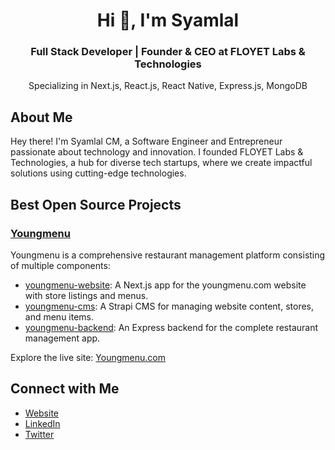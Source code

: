<h1 align="center">Hi 👋, I'm Syamlal</h1>
<h3 align="center">Full Stack Developer | Founder & CEO at FLOYET Labs & Technologies</h3>
<p align="center">Specializing in Next.js, React.js, React Native, Express.js, MongoDB</p>

## About Me
Hey there! I'm Syamlal CM, a Software Engineer and Entrepreneur passionate about technology and innovation. I founded FLOYET Labs & Technologies, a hub for diverse tech startups, where we create impactful solutions using cutting-edge technologies.

## Best Open Source Projects

### [Youngmenu](https://github.com/syamjayaraj/youngmenu)
  Youngmenu is a comprehensive restaurant management platform consisting of multiple components:
- [youngmenu-website](https://github.com/syamjayaraj/youngmenu-website): A Next.js app for the youngmenu.com website with store listings and menus.
- [youngmenu-cms](https://github.com/syamjayaraj/youngmenu-cms): A Strapi CMS for managing website content, stores, and menu items.
- [youngmenu-backend](https://github.com/syamjayaraj/youngmenu-backend): An Express backend for the complete restaurant management app.

Explore the live site: [Youngmenu.com](https://youngmenu.com)

## Connect with Me
- <a href="https://syam.me" target="_blank">Website</a>
- [LinkedIn](https://www.linkedin.com/in/syamjayaraj)
- [Twitter](https://twitter.com/syamjayaraj)

